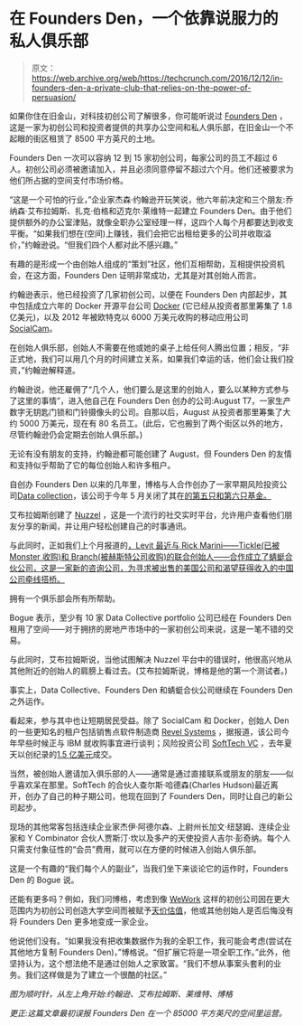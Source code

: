 # 在 Founders Den，一个依靠说服力的私人俱乐部 

> 原文：<https://web.archive.org/web/https://techcrunch.com/2016/12/12/in-founders-den-a-private-club-that-relies-on-the-power-of-persuasion/>

如果你住在旧金山，对科技初创公司了解很多，你可能听说过 [Founders Den](https://web.archive.org/web/20221006042910/http://www.foundersden.com/) ，这是一家为初创公司和投资者提供的共享办公空间和私人俱乐部，在旧金山一个不起眼的街区租赁了 8500 平方英尺的土地。

Founders Den 一次可以容纳 12 到 15 家初创公司，每家公司的员工不超过 6 人。初创公司必须被邀请加入，并且必须同意停留不超过六个月。他们还被要求为他们所占据的空间支付市场价格。

“这是一个可怕的行业，”企业家杰森·约翰逊开玩笑说，他六年前决定和三个朋友:乔纳森·艾布拉姆斯、扎克·伯格和迈克尔·莱维特一起建立 Founders Den。由于他们提供额外的办公室津贴，就像全职办公室经理一样，这四个人每个月都要达到收支平衡。“如果我们想在(空间)上赚钱，我们会把它出租给更多的公司并收取溢价，”约翰逊说。“但我们四个人都对此不感兴趣。”

有趣的是形成一个由创始人组成的“策划”社区，他们互相帮助，互相提供投资机会，在这方面，Founders Den 证明非常成功，尤其是对其创始人而言。

约翰逊表示，他已经投资了几家初创公司，以便在 Founders Den 内部起步，其中包括成立六年的 Docker 开源平台公司 [Docker](https://web.archive.org/web/20221006042910/https://www.docker.com/) (它已经从投资者那里筹集了 1.8 亿美元)，以及 2012 年被欧特克以 6000 万美元收购的移动应用公司[SocialCam](https://web.archive.org/web/20221006042910/https://beta.techcrunch.com/2012/07/17/socialcam-autodesk-60-million/)。

在创始人俱乐部，创始人不需要在他或她的桌子上给任何人腾出位置；相反，“非正式地，我们可以用几个月的时间建立关系，如果我们幸运的话，他们会让我们投资，”约翰逊解释道。

约翰逊说，他还雇佣了“几个人，他们要么是这里的创始人，要么以某种方式参与了这里的事情”，进入他自己在 Founders Den 创办的公司:August T7，一家生产数字无钥匙门锁和门铃摄像头的公司。自那以后，August 从投资者那里筹集了大约 5000 万美元，现在有 80 名员工。(此后，它也搬到了两个街区以外的地方，尽管约翰逊仍会定期去创始人俱乐部。)

无论有没有朋友的支持，约翰逊都可能创建了 August，但 Founders Den 的友情和支持似乎帮助了它的每位创始人和许多租户。

自创办 Founders Den 以来的几年里，博格与人合作创办了一家早期风险投资公司[Data collection](https://web.archive.org/web/20221006042910/http://dcvc.com/)，该公司于今年 5 月关闭了其在[的第五只和第六只基金。](https://web.archive.org/web/20221006042910/http://www.finsmes.com/2016/03/data-collective-launches-two-venture-capital-funds-totalling-280m.html)

艾布拉姆斯创建了 [Nuzzel](https://web.archive.org/web/20221006042910/http://nuzzel.com/) ，这是一个流行的社交实时平台，允许用户查看他们朋友分享的新闻，并让用户轻松创建自己的时事通讯。

与此同时，正如我们上个月报道的[，Levit 最近与 Rick Marini——Tickle(已被 Monster 收购)和 Branch(被赫斯特公司收购)的联合创始人——合作成立了蜻蜓合伙公司，这是一家新的咨询公司，为寻求被出售的美国公司和渴望获得收入的中国公司牵线搭桥。](https://web.archive.org/web/20221006042910/https://beta.techcrunch.com/2016/11/01/serial-entrepreneurs-rick-marini-and-michael-levit-are-selling-companies-to-china-for-a-lot-of-money/)

拥有一个俱乐部会所有所帮助。

Bogue 表示，至少有 10 家 Data Collective portfolio 公司已经在 Founders Den 租用了空间——对于拥挤的房地产市场中的一家初创公司来说，这是一笔不错的交易。

与此同时，艾布拉姆斯说，当他试图解决 Nuzzel 平台中的错误时，他很高兴地从其他附近的创始人的肩膀上看过去。(艾布拉姆斯说，博格是他的第一个测试者。)

事实上，Data Collective、Founders Den 和蜻蜓合伙公司继续在 Founders Den 之外运作。

看起来，参与其中也让短期居民受益。除了 SocialCam 和 Docker，创始人 Den 的一些更知名的租户包括销售点软件制造商 [Revel Systems](https://web.archive.org/web/20221006042910/http://revelsystems.com/) ，据报道，该公司今年早些时候正与 IBM 就收购事宜进行谈判；风险投资公司 [SoftTech VC](https://web.archive.org/web/20221006042910/http://softtechvc.com/) ，去年夏天以创纪录的[1.5 亿美元](https://web.archive.org/web/20221006042910/https://beta.techcrunch.com/2016/06/08/softtech-vc-closes-its-fifth-fund-with-100-million-raises-50-million-opportunity-fund/)成交。

当然，被创始人邀请加入俱乐部的人——通常是通过直接联系或朋友的朋友——似乎喜欢呆在那里。SoftTech 的合伙人查尔斯·哈德森(Charles Hudson)最近离开，创办了自己的种子期公司，他现在回到了 Founders Den，同时让自己的新公司起步。

现场的其他常客包括连续企业家杰伊·阿德尔森、上尉州长加文·纽瑟姆、连续企业家和 Y Combinator 合伙人贾斯汀·坎以及多产的天使投资人吉尔·彭奇纳。每个人只需支付象征性的“会员”费用，就可以在方便的时候进入创始人俱乐部。

这是一个有趣的“我们每个人的副业”，当我们坐下来谈论它的运作时，Founders Den 的 Bogue 说。

还能有更多吗？例如，我们问博格，考虑到像 [WeWork](https://web.archive.org/web/20221006042910/https://www.wework.com/) 这样的初创公司因在更大范围内为初创公司创造大学空间而被赋予[天价估值](https://web.archive.org/web/20221006042910/http://www.businessinsider.com/wework-raising-780-million-2016-3)，他或其他创始人是否后悔没有将 Founders Den 更多地变成一家企业。

他说他们没有。“如果我没有把收集数据作为我的全职工作，我可能会考虑(尝试在其他地方复制 Founders Den)，”博格说。“但扩展它将是一项全职工作。”此外，他坚持认为，这个想法绝不是通过创始人之家致富。“我们不想从事案头套利的业务。我们这样做是为了建立一个很酷的社区。”

*图为顺时针，从左上角开始:约翰逊、艾布拉姆斯、莱维特、博格*

*更正:这篇文章最初误报 Founders Den 在一个 85000 平方英尺的空间里运营。*